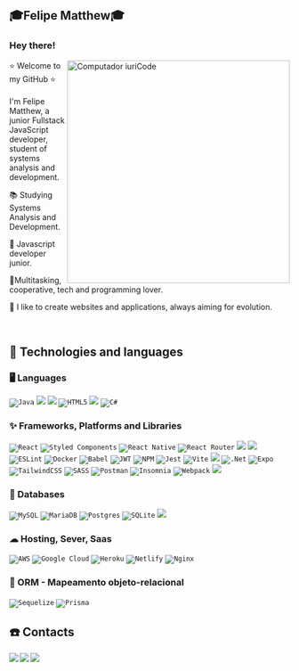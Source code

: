 ## ​🎓​Felipe Matthew​🎓​
### Hey there! 

<img src="https://raw.githubusercontent.com/MicaelliMedeiros/micaellimedeiros/master/image/computer-illustration.png" min-width="400px" max-width="400px" width="400px" align="right" alt="Computador iuriCode">

<p align="left"> 
​⭐​ Welcome to my GitHub ​⭐​ <br><br>
 I'm Felipe Matthew, a junior Fullstack JavaScript developer, student of systems analysis and development.
</p>

<p align="left">
  📚 Studying Systems Analysis and Development.
</p>

<p align="left">
  💼 Javascript developer junior.
</p>

<p align="left">
  🤹Multitasking, cooperative, tech and programming lover.
</p>

<p align="left">
  🥰 I like to create websites and applications, always aiming for evolution.
</p>
<br>


</p> 

## 🚀 Technologies and languages

### 🖥 Languages

<code>![Java](https://img.shields.io/badge/java-%23ED8B00.svg?style=for-the-badge&logo=java&logoColor=white)</code>
<code><img src="https://img.shields.io/badge/TypeScript-007ACC?style=for-the-badge&logo=typescript&logoColor=white"/></code>
<code><img src="https://img.shields.io/badge/JavaScript-323330?style=for-the-badge&logo=javascript&logoColor=F7DF1E"/></code>
<code>![HTML5](https://img.shields.io/badge/html5-%23E34F26.svg?style=for-the-badge&logo=html5&logoColor=white)</code>
<code><img src="https://img.shields.io/badge/CSS3-1572B6?style=for-the-badge&logo=css3&logoColor=white"/></code>
<code>![C#](https://img.shields.io/badge/c%23-%23239120.svg?style=for-the-badge&logo=c-sharp&logoColor=white)</code>

### ✨ Frameworks, Platforms and Libraries

<code>![React](https://img.shields.io/badge/react-%2320232a.svg?style=for-the-badge&logo=react&logoColor=%2361DAFB)</code>
<code>![Styled Components](https://img.shields.io/badge/styled--components-DB7093?style=for-the-badge&logo=styled-components&logoColor=white)</code>
<code>![React Native](https://img.shields.io/badge/react_native-%2320232a.svg?style=for-the-badge&logo=react&logoColor=%2361DAFB)</code>
<code>![React Router](https://img.shields.io/badge/React_Router-CA4245?style=for-the-badge&logo=react-router&logoColor=white)</code>
<code><img src="https://img.shields.io/badge/Node.js-43853D?style=for-the-badge&logo=node.js&logoColor=white"/></code>
<code><img src="https://img.shields.io/badge/Express.js-404D59?style=for-the-badge"/></code>
<code>![ESLint](https://img.shields.io/badge/ESLint-4B3263?style=for-the-badge&logo=eslint&logoColor=white)</code>
<code>![Docker](https://img.shields.io/badge/docker-%230db7ed.svg?style=for-the-badge&logo=docker&logoColor=white)</code>
<code>![Babel](https://img.shields.io/badge/Babel-F9DC3e?style=for-the-badge&logo=babel&logoColor=black)</code>
<code>![JWT](https://img.shields.io/badge/JWT-black?style=for-the-badge&logo=JSON%20web%20tokens)</code>
<code>![NPM](https://img.shields.io/badge/NPM-%23000000.svg?style=for-the-badge&logo=npm&logoColor=white)</code>
<code>![Jest](https://img.shields.io/badge/-jest-%23C21325?style=for-the-badge&logo=jest&logoColor=white)</code>
<code>![Vite](https://img.shields.io/badge/vite-%23646CFF.svg?style=for-the-badge&logo=vite&logoColor=white)</code>
<code><img src="https://img.shields.io/badge/Bootstrap-563D7C?style=for-the-badge&logo=bootstrap&logoColor=white"/></code>
<code>![.Net](https://img.shields.io/badge/.NET-5C2D91?style=for-the-badge&logo=.net&logoColor=white)</code>
<code>![Expo](https://img.shields.io/badge/expo-1C1E24?style=for-the-badge&logo=expo&logoColor=#D04A37)</code>
<code>![TailwindCSS](https://img.shields.io/badge/tailwindcss-%2338B2AC.svg?style=for-the-badge&logo=tailwind-css&logoColor=white)</code>
<code>![SASS](https://img.shields.io/badge/SASS-hotpink.svg?style=for-the-badge&logo=SASS&logoColor=white)</code>
<code>![Postman](https://img.shields.io/badge/Postman-FF6C37?style=for-the-badge&logo=postman&logoColor=white)</code>
<code>![Insomnia](https://img.shields.io/badge/Insomnia-black?style=for-the-badge&logo=insomnia&logoColor=5849BE)</code>
<code>![Webpack](https://img.shields.io/badge/webpack-%238DD6F9.svg?style=for-the-badge&logo=webpack&logoColor=black)</code>
<code><img src="https://img.shields.io/badge/Git-E34F26?style=for-the-badge&logo=git&logoColor=white"/></code>


### 💾 Databases

<code>![MySQL](https://img.shields.io/badge/mysql-%2300f.svg?style=for-the-badge&logo=mysql&logoColor=white)</code>
<code>![MariaDB](https://img.shields.io/badge/MariaDB-003545?style=for-the-badge&logo=mariadb&logoColor=white)</code>
<code>![Postgres](https://img.shields.io/badge/postgres-%23316192.svg?style=for-the-badge&logo=postgresql&logoColor=white)</code>
<code>![SQLite](https://img.shields.io/badge/sqlite-%2307405e.svg?style=for-the-badge&logo=sqlite&logoColor=white)</code>
<code><img src="https://img.shields.io/badge/MongoDB-4EA94B?style=for-the-badge&logo=mongodb&logoColor=white"/></code>

### ☁ Hosting, Sever, Saas

<code>![AWS](https://img.shields.io/badge/AWS-%23FF9900.svg?style=for-the-badge&logo=amazon-aws&logoColor=white)</code>
<code>![Google Cloud](https://img.shields.io/badge/GoogleCloud-%234285F4.svg?style=for-the-badge&logo=google-cloud&logoColor=white)</code>
<code>![Heroku](https://img.shields.io/badge/heroku-%23430098.svg?style=for-the-badge&logo=heroku&logoColor=white)</code>
<code>![Netlify](https://img.shields.io/badge/netlify-%23000000.svg?style=for-the-badge&logo=netlify&logoColor=#00C7B7)</code>
<code>![Nginx](https://img.shields.io/badge/nginx-%23009639.svg?style=for-the-badge&logo=nginx&logoColor=white)</code>


### 🥀 ORM - Mapeamento objeto-relacional

<code>![Sequelize](https://img.shields.io/badge/Sequelize-52B0E7?style=for-the-badge&logo=Sequelize&logoColor=white)</code>
<code>![Prisma](https://img.shields.io/badge/Prisma-3982CE?style=for-the-badge&logo=Prisma&logoColor=white)</code>


## ☎️ Contacts
  <a href = "mailto:felipematthewnascimento.com"><img align="left" src="https://img.shields.io/badge/Gmail-D14836?style=for-the-badge&logo=gmail&logoColor=white" target="_blank"></a>
  <a href = "https://www.linkedin.com/in/felipe-matthew-8312b421b/"><img align="left" src="https://img.shields.io/badge/LinkedIn-0077B5?style=for-the-badge&logo=linkedin&logoColor=white" target="_blank"></a>
  <a href = "https://www.instagram.com/felpsnova_/"><img align="left" src="https://img.shields.io/badge/Instagram-E4405F?style=for-the-badge&logo=instagram&logoColor=white" target="_blank"></a>
  <br><br>
  




